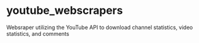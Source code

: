 # youtube_webscrapers
Websraper utilizing the YouTube API to download channel statistics, video statistics, and comments

